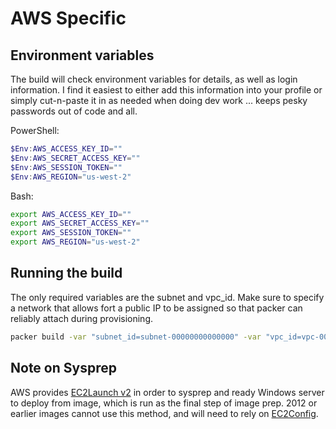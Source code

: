 # AWS Specific

## Environment variables

The build will check environment variables for details, as well as login information.  I find it easiest to either add this information into your profile or simply cut-n-paste it in as needed when doing dev work ... keeps pesky passwords out of code and all.

PowerShell:

```PowerShell
$Env:AWS_ACCESS_KEY_ID=""
$Env:AWS_SECRET_ACCESS_KEY=""
$Env:AWS_SESSION_TOKEN=""
$Env:AWS_REGION="us-west-2"
```

Bash:

```Bash
export AWS_ACCESS_KEY_ID=""
export AWS_SECRET_ACCESS_KEY=""
export AWS_SESSION_TOKEN=""
export AWS_REGION="us-west-2"
```

## Running the build

The only required variables are the subnet and vpc_id.  Make sure to specify a network that allows fort a public IP to be assigned so that packer can reliably attach during provisioning.

```Bash
packer build -var "subnet_id=subnet-00000000000000" -var "vpc_id=vpc-00000000000000000" ./aws-win2019.json
```

## Note on Sysprep

AWS provides [EC2Launch v2](https://docs.aws.amazon.com/AWSEC2/latest/WindowsGuide/ec2launch-v2.html) in order to sysprep and ready Windows server to deploy from image, which is run as the final step of image prep.  2012 or earlier images cannot use this method, and will need to rely on [EC2Config](https://docs.aws.amazon.com/AWSEC2/latest/WindowsGuide/Creating_EBSbacked_WinAMI.html#sysprep-using).
